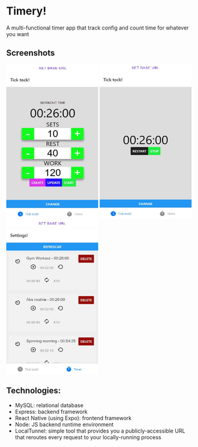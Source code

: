 # Timery!
A multi-functional timer app that track config and count time for whatever you want

## Screenshots
<span>
<img alt="Timer section" src="https://github.com/JOSUERV99/timery-app/blob/main/_ss/timer-section.jpg?raw=true" width="245" height="410"/>
<img alt="Clock section" src="https://github.com/JOSUERV99/timery-app/blob/main/_ss/clock-section.jpg?raw=true" width="245" height="410"/>
<img alt="Settings section" src="https://github.com/JOSUERV99/timery-app/blob/main/_ss/settings-section.jpg?raw=true" width="245" height="410"/>
</span>

## Technologies:
- MySQL: relational database
- Express: backend framework
- React Native (using Expo): frontend framework
- Node: JS backend runtime environment
- LocalTunnel: simple tool that provides you a publicly-accessible URL that reroutes every request to your locally-running process
